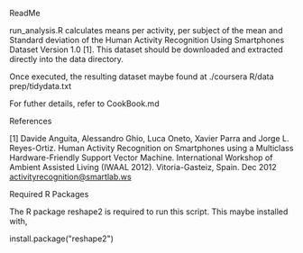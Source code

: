 ReadMe 

 run_analysis.R calculates means per activity, per subject of the mean and Standard deviation of the Human Activity Recognition Using Smartphones Dataset Version 1.0 [1]. This dataset should be downloaded and extracted directly into the data directory.

Once executed, the resulting dataset maybe found at ./coursera R/data prep/tidydata.txt

For futher details, refer to CookBook.md

References

[1] Davide Anguita, Alessandro Ghio, Luca Oneto, Xavier Parra and Jorge L. Reyes-Ortiz. Human Activity Recognition on Smartphones using a Multiclass Hardware-Friendly Support Vector Machine. International Workshop of Ambient Assisted Living (IWAAL 2012). Vitoria-Gasteiz, Spain. Dec 2012 activityrecognition@smartlab.ws

Required R Packages

The R package reshape2 is required to run this script. This maybe installed with,

install.package("reshape2")